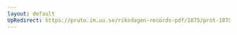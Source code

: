 ```yaml
---
layout: default
UpRedirect: https://pruto.im.uu.se/riksdagen-records-pdf/1875/prot-1875--fk--008/prot-1875--fk--008_021.pdf
---
```

